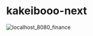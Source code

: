 # kakeibooo-next
![localhost_8080_finance](https://user-images.githubusercontent.com/51043054/125200329-84c64680-e2a5-11eb-8b93-9c0d84d3d717.png)
